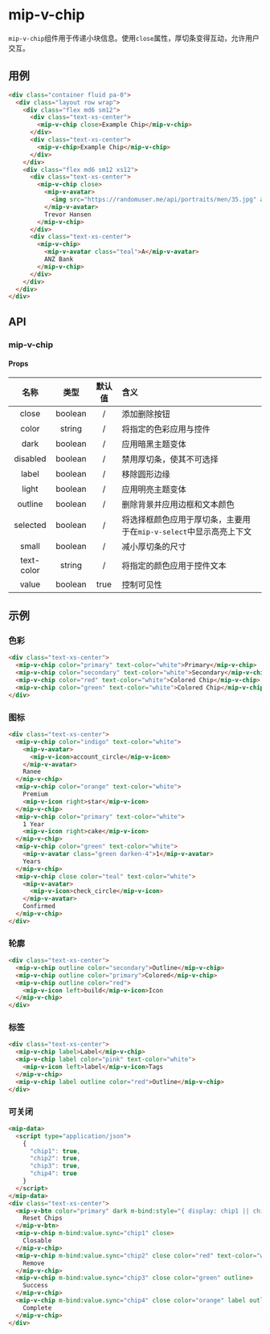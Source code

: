 # mip-v-chip

`mip-v-chip`组件用于传递小块信息。使用`close`属性，厚切条变得互动，允许用户交互。

## 用例

```html
<div class="container fluid pa-0">
  <div class="layout row wrap">
    <div class="flex md6 sm12">
      <div class="text-xs-center">
        <mip-v-chip close>Example Chip</mip-v-chip>
      </div>
      <div class="text-xs-center">
        <mip-v-chip>Example Chip</mip-v-chip>
      </div>
    </div>
    <div class="flex md6 sm12 xs12">
      <div class="text-xs-center">
        <mip-v-chip close>
          <mip-v-avatar>
            <img src="https://randomuser.me/api/portraits/men/35.jpg" alt="trevor">
          </mip-v-avatar>
          Trevor Hansen
        </mip-v-chip>
      </div>
      <div class="text-xs-center">
        <mip-v-chip>
          <mip-v-avatar class="teal">A</mip-v-avatar>
          ANZ Bank
        </mip-v-chip>
      </div>
    </div>
  </div>
</div>
```

## API

### mip-v-chip

#### Props

名称|类型|默认值|含义
:--:|:--:|:--:|:---
close|boolean|/|添加删除按钮
color|string|/|将指定的色彩应用与控件
dark|boolean|/|应用暗黑主题变体
disabled|boolean|/|禁用厚切条，使其不可选择
label|boolean|/|移除圆形边缘
light|boolean|/|应用明亮主题变体
outline|boolean|/|删除背景并应用边框和文本颜色
selected|boolean|/|将选择框颜色应用于厚切条，主要用于在`mip-v-select`中显示高亮上下文
small|boolean|/|减小厚切条的尺寸
text-color|string|/|将指定的颜色应用于控件文本
value|boolean|true|控制可见性

## 示例

### 色彩

```html
<div class="text-xs-center">
  <mip-v-chip color="primary" text-color="white">Primary</mip-v-chip>
  <mip-v-chip color="secondary" text-color="white">Secondary</mip-v-chip>
  <mip-v-chip color="red" text-color="white">Colored Chip</mip-v-chip>
  <mip-v-chip color="green" text-color="white">Colored Chip</mip-v-chip>
</div>
```

### 图标

```html
<div class="text-xs-center">
  <mip-v-chip color="indigo" text-color="white">
    <mip-v-avatar>
      <mip-v-icon>account_circle</mip-v-icon>
    </mip-v-avatar>
    Ranee
  </mip-v-chip>
  <mip-v-chip color="orange" text-color="white">
    Premium
    <mip-v-icon right>star</mip-v-icon>
  </mip-v-chip>
  <mip-v-chip color="primary" text-color="white">
    1 Year
    <mip-v-icon right>cake</mip-v-icon>
  </mip-v-chip>
  <mip-v-chip color="green" text-color="white">
    <mip-v-avatar class="green darken-4">1</mip-v-avatar>
    Years
  </mip-v-chip>
  <mip-v-chip close color="teal" text-color="white">
    <mip-v-avatar>
      <mip-v-icon>check_circle</mip-v-icon>
    </mip-v-avatar>
    Confirmed
  </mip-v-chip>
</div>
```

### 轮廓

```html
<div class="text-xs-center">
  <mip-v-chip outline color="secondary">Outline</mip-v-chip>
  <mip-v-chip outline color="primary">Colored</mip-v-chip>
  <mip-v-chip outline color="red">
    <mip-v-icon left>build</mip-v-icon>Icon
  </mip-v-chip>
</div>
```

### 标签

```html
<div class="text-xs-center">
  <mip-v-chip label>Label</mip-v-chip>
  <mip-v-chip label color="pink" text-color="white">
    <mip-v-icon left>label</mip-v-icon>Tags
  </mip-v-chip>
  <mip-v-chip label outline color="red">Outline</mip-v-chip>
</div>
```

### 可关闭

```html
<mip-data>
  <script type="application/json">
    {
      "chip1": true,
      "chip2": true,
      "chip3": true,
      "chip4": true
    }
  </script>
</mip-data>
<div class="text-xs-center">
  <mip-v-btn color="primary" dark m-bind:style="{ display: chip1 || chip2 || chip3 || chip4 ? &apos;none&apos; : &apos;inline-flex&apos; }" on="click:MIP.setData({ chip1: true, chip2: true, chip3: true, chip4: true })">
    Reset Chips
  </mip-v-btn>
  <mip-v-chip m-bind:value.sync="chip1" close>
    Closable
  </mip-v-chip>
  <mip-v-chip m-bind:value.sync="chip2" close color="red" text-color="white">
    Remove
  </mip-v-chip>
  <mip-v-chip m-bind:value.sync="chip3" close color="green" outline>
    Success
  </mip-v-chip>
  <mip-v-chip m-bind:value.sync="chip4" close color="orange" label outline>
    Complete
  </mip-v-chip>
</div>
```
